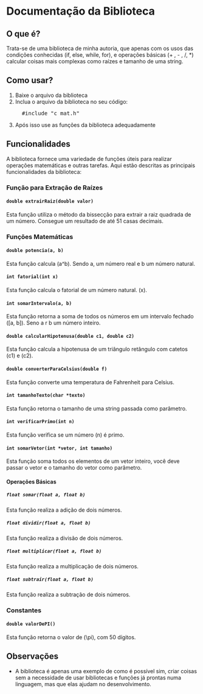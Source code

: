 
# Documentação da Biblioteca
## O que é? 
 Trata-se de uma biblioteca de minha autoria, que apenas com os usos das condições conhecidas (if, else, while, for), e operações básicas (+ , - , /, *) calcular coisas mais complexas como raízes e tamanho de uma string. 
## Como usar?
<ol>
 <li>
  Baixe o arquivo da biblioteca
 </li>
 <li>
  Inclua o arquivo da biblioteca no seu código: 
   <pre>
  #include "c_mat.h"
</pre>
 </li>
 <li>
  Após isso use as funções da biblioteca adequadamente
 </li>
</ol>

## Funcionalidades

A biblioteca fornece uma variedade de funções úteis para realizar operações matemáticas e outras tarefas. Aqui estão descritas as principais funcionalidades da biblioteca:

### Função para Extração de Raízes

#### `double extrairRaiz(double valor)`

Esta função utiliza o método da bissecção para extrair a raiz quadrada de um número. Consegue um resultado de até 51 casas decimais. 

### Funções Matemáticas

#### `double potencia(a, b)`

Esta função calcula \(a^b\). Sendo a, um número real e b um número natural. 

#### `int fatorial(int x)`

Esta função calcula o fatorial de um número natural. \(x\).

#### `int somarIntervalo(a, b)`

Esta função retorna a soma de todos os números em um intervalo fechado \([a, b]\).
Seno a r b um número inteiro. 

#### `double calcularHipotenusa(double c1, double c2)`

Esta função calcula a hipotenusa de um triângulo retângulo com catetos \(c1\) e \(c2\).

#### `double converterParaCelsius(double f)`

Esta função converte uma temperatura de Fahrenheit para Celsius.

#### `int tamanhoTexto(char *texto)`

Esta função retorna o tamanho de uma string passada como parâmetro. 

#### `int verificarPrimo(int n)`

Esta função verifica se um número \(n\) é primo.

#### `int somarVetor(int *vetor, int tamanho)`

Esta função soma todos os elementos de um vetor inteiro, você deve passar o vetor e o tamanho do vetor como parâmetro. 

#### Operações Básicas

##### `float somar(float a, float b)`

Esta função realiza a adição de dois números.

##### `float dividir(float a, float b)`

Esta função realiza a divisão de dois números.

##### `float multiplicar(float a, float b)`

Esta função realiza a multiplicação de dois números.

##### `float subtrair(float a, float b)`

Esta função realiza a subtração de dois números.

### Constantes

#### `double valorDePI()`

Esta função retorna o valor de \(\pi\)\, com 50 dígitos. 

## Observações
 - A biblioteca é apenas uma exemplo de como é possível sim, criar coisas sem a necessidade de usar bibliotecas e funções já prontas numa linguagem, mas que elas ajudam no desenvolvimento.

